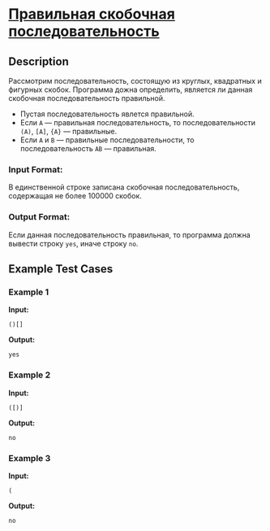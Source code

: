 # [Правильная скобочная последовательность](link)

## Description

Рассмотрим последовательность, состоящую из круглых, квадратных и фигурных скобок. Программа дожна определить, является ли данная скобочная последовательность правильной.

* Пустая последовательность явлется правильной.
* Если `A` — правильная последовательность, то последовательности `(A)`, `[A]`, `{A}` — правильные.
* Если `A` и `B` — правильные последовательности, то последовательность `AB` — правильная.
### Input Format:

В единственной строке записана скобочная последовательность, содержащая не более 100000 скобок.

### Output Format:

Если данная последовательность правильная, то программа должна вывести строку `yes`, иначе строку `no`.

## Example Test Cases

### Example 1

**Input:**
```
()[]

```

**Output:**
```
yes

```

### Example 2

**Input:**
```
([)]

```

**Output:**
```
no

```

### Example 3

**Input:**
```
(

```

**Output:**
```
no

```

